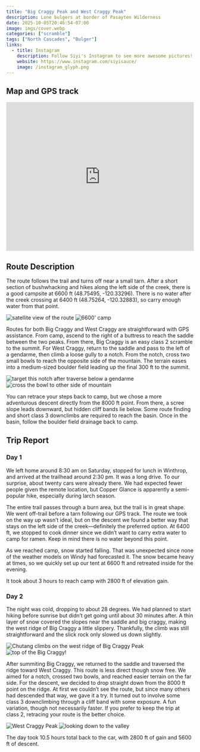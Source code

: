 ```yaml
---
title: "Big Craggy Peak and West Craggy Peak"
description: Lone bulgers at border of Pasayten Wilderness
date: 2025-10-05T20:46:54-07:00
image: imgs/cover.webp
categories: ["scramble"]
tags: ["North Cascades", "Bulger"]
links:
  - title: Instagram
    description: Follow Siyi's Instagram to see more awesome pictures!
    website: https://www.instagram.com/siyisauce/
    image: /instagram_glyph.png
---
```

## Map and GPS track
<iframe src="https://caltopo.com/m/Q6P67FU" width="100%" height="400px" frameBorder="0"></iframe>

## Route Description
The route follows the trail and turns off near a small tarn. After a short section of bushwhacking and hikes along the left side of the creek, there is a good campsite at 6600 ft (48.75495, -120.33296). There is no water after the creek crossing at 6400 ft (48.75264, -120.32883), so carry enough water from that point.

![satellite view of the route](imgs/3d.webp) ![6600' camp](imgs/camp.webp)

Routes for both Big Craggy and West Craggy are straightforward with GPS assistance. From camp, ascend to the right of a buttress to reach the saddle between the two peaks. From there, Big Craggy is an easy class 2 scramble to the summit. For West Craggy, return to the saddle and pass to the left of a gendarme, then climb a loose gully to a notch. From the notch, cross two small bowls to reach the opposite side of the mountain. The terrain eases into a medium-sized boulder field leading up the final 300 ft to the summit.

![target this notch after traverse below a gendarme](imgs/notch.webp) ![cross the bowl to other side of mountain](imgs/bowl.webp)

You can retrace your steps back to camp, but we chose a more adventurous descent directly from the 8000 ft point. From there, a scree slope leads downward, but hidden cliff bands lie below. Some route finding and short class 3 downclimbs are required to reach the basin. Once in the basin, follow the boulder field drainage back to camp.

## Trip Report
### Day 1
We left home around 8:30 am on Saturday, stopped for lunch in Winthrop, and arrived at the trailhead around 2:30 pm. It was a long drive. To our surprise, about twenty cars were already there. We had expected fewer people given the remote location, but Copper Glance is apparently a semi-popular hike, especially during larch season.

The entire trail passes through a burn area, but the trail is in great shape. We went off-trail before a tarn following our GPS track. The route we took on the way up wasn’t ideal, but on the descent we found a better way that stays on the left side of the creek—definitely the preferred option. At 6400 ft, we stopped to cook dinner since we didn’t want to carry extra water to camp for ramen. Keep in mind there is no water beyond this point.

As we reached camp, snow started falling. That was unexpected since none of the weather models on Windy had forecasted it. The snow became heavy at times, so we quickly set up our tent at 6600 ft and retreated inside for the evening.

It took about 3 hours to reach camp with 2800 ft of elevation gain.

### Day 2
The night was cold, dropping to about 28 degrees. We had planned to start hiking before sunrise but didn’t get going until about 30 minutes after. A thin layer of snow covered the slopes near the saddle and big craggy, making the west ridge of Big Craggy a little slippery. Thankfully, the climb was still straightforward and the slick rock only slowed us down slightly.

![Chutang climbs on the west ridge of Big Craggy Peak](imgs/big.webp) ![top of the Big Craggy!](imgs/top.webp)

After summiting Big Craggy, we returned to the saddle and traversed the ridge toward West Craggy. This route is less direct though snow free. We aimed for a notch, crossed two bowls, and reached easier terrain on the far side. For the descent, we decided to drop straight down from the 8000 ft point on the ridge. At first we couldn’t see the route, but since many others had descended that way, we gave it a try. It turned out to involve some class 3 downclimbing through a cliff band with some exposure. A fun variation, though not necessarily faster. If you prefer to keep the trip at class 2, retracing your route is the better choice.

![West Craggy Peak](imgs/west.webp) ![looking down to the valley](imgs/vally.webp)

The day took 10.5 hours total back to the car, with 2800 ft of gain and 5600 ft of descent.
